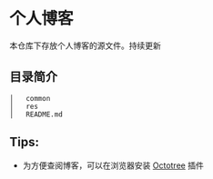 # 个人博客
本仓库下存放个人博客的源文件。持续更新

## 目录简介
```
│   common  
│   res
│   README.md
```

## Tips:

- 为方便查阅博客，可以在浏览器安装 [Octotree](https://github.com/buunguyen/octotree) 插件
